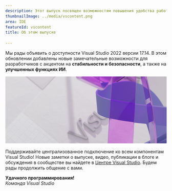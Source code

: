```yaml
---
description: Этот выпуск посвящен возможностям повышения удобства работы и улучшения производительности для всех разработчиков и рабочих нагрузок.
thumbnailImage: ../media/vscontent.png
area: IDE
featureId: vscontent
title: Об этом выпуске

---
```



Мы рады объявить о доступности Visual Studio 2022 версии 17.14. В этом обновлении добавлены новые замечательные возможности для разработчиков с акцентом на **стабильности и безопасности**, а также на **улучшенных функциях ИИ**. 

![Имиджевый](../media/hero.png)

Поддерживайте централизованное подключение ко всем компонентам Visual Studio! Новые заметки о выпуске, видео, публикации в блоге и обсуждения в сообществе вы найдете в [Центре Visual Studio](https://aka.ms/vshub). Будем рады продолжить общение с вами.

**Удачного программирования!**  
*Команда Visual Studio*
